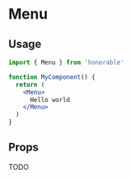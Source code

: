 # Menu

## Usage

```jsx
import { Menu } from 'honorable'

function MyComponent() {
  return (
    <Menu>
      Hello world
    </Menu>
  )
}
```

## Props

TODO
